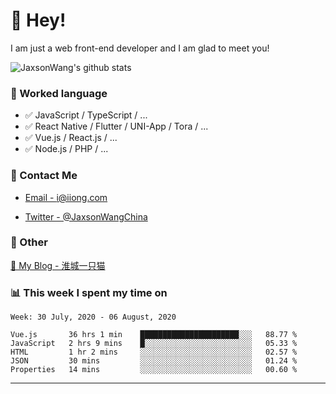 # 👋 Hey!

I am just a web front-end developer and I am glad to meet you!

![JaxsonWang's github stats](https://github-readme-stats.vercel.app/api?username=JaxsonWang&&show_icons=true&&title_color=1abc9c&&icon_color=1abc9c)


### 📝 Worked language

- ✅ JavaScript / TypeScript / ...
- ✅ React Native / Flutter / UNI-App / Tora / ...
- ✅ Vue.js / React.js / ...
- ✅ Node.js / PHP / ...

### 📮 Contact Me

- [Email - i@iiong.com](mailto:i@iiong.com)

- [Twitter - @JaxsonWangChina](https://twitter.com/JaxsonWangChina)

### 🤪 Other

[📌 My Blog - 淮城一只猫](https://iiong.com)

### 📊 This week I spent my time on

<!--START_SECTION:waka-->
```text
Week: 30 July, 2020 - 06 August, 2020

Vue.js       36 hrs 1 min    ██████████████████████░░░   88.77 % 
JavaScript   2 hrs 9 mins    █░░░░░░░░░░░░░░░░░░░░░░░░   05.33 % 
HTML         1 hr 2 mins     ░░░░░░░░░░░░░░░░░░░░░░░░░   02.57 % 
JSON         30 mins         ░░░░░░░░░░░░░░░░░░░░░░░░░   01.24 % 
Properties   14 mins         ░░░░░░░░░░░░░░░░░░░░░░░░░   00.60 %
```
<!--END_SECTION:waka-->

---

